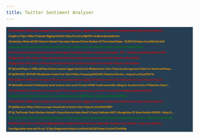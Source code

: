 ```yaml
---
title: Twitter Sentiment Analyser
---
```


<!-- I wrote this application as a foray into Natural Language Processing and Data Science. The purpose of the application was to gauge the sentiment of twitter users for the 2016 Presidential Election, but I also added functionality for users to search for tweets with any keyword. It is written in python and it leverages Flask, the Natural Language Toolkit and Tweepy(A module that helps establish connections to the twitter API).

[GitHub Repo](https://github.com/crikeli/Sentiment_analyser) -->

![Twitter Sentiment Analyser](assets/img/work/proj-2/img1.jpg)
